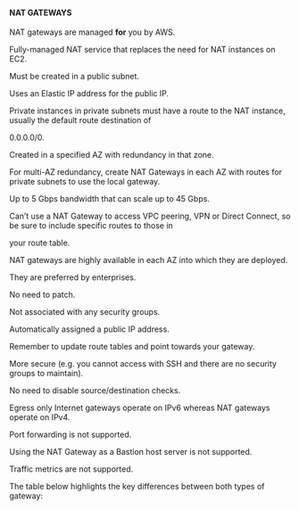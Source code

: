 #### NAT GATEWAYS


NAT gateways are managed **for** you by AWS.


Fully-managed NAT service that replaces the need for NAT instances on EC2.


Must be created in a public subnet.


Uses an Elastic IP address for the public IP.


Private instances in private subnets must have a route to the NAT instance, usually the default route destination of

0.0.0.0/0.


Created in a specified AZ with redundancy in that zone.


For multi-AZ redundancy, create NAT Gateways in each AZ with routes for private subnets to use the local gateway.


Up to 5 Gbps bandwidth that can scale up to 45 Gbps.


Can’t use a NAT Gateway to access VPC peering, VPN or Direct Connect, so be sure to include specific routes to those in

your route table.


NAT gateways are highly available in each AZ into which they are deployed.


They are preferred by enterprises.


No need to patch.


Not associated with any security groups.


Automatically assigned a public IP address.


Remember to update route tables and point towards your gateway.


More secure (e.g. you cannot access with SSH and there are no security groups to maintain).


No need to disable source/destination checks.


Egress only Internet gateways operate on IPv6 whereas NAT gateways operate on IPv4.


Port forwarding is not supported.


Using the NAT Gateway as a Bastion host server is not supported.


Traffic metrics are not supported.


The table below highlights the key differences between both types of gateway:

